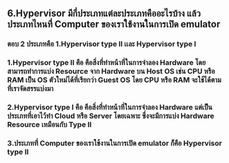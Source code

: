 ## 6.Hypervisor มีกี่ประเภทแต่ละประเภทคืออะไรบ้าง แล้วประเภทไหนที่ Computer ของเราใช้งานในการเปิด emulator 
### ตอบ 2 ประเภทคือ 1.Hypervisor type II เเละ Hypervisor type I
### 1.Hypervisor type II คือ คือสิ่งที่ทำหน้าที่ในการจำลอง Hardware โดยสามารถทำการแบ่ง Resource จาก Hardware บน Host OS เช่น CPU หรือ RAM เป็น OS ตัวใหม่ได้ที่เรียกว่า Guest OS โดย CPU หรือ RAM จะใช้ได้ตามที่เราจัดสรรแบ่งมา
### 2.Hypervisor type I คือ คือสิ่งที่ทำหน้าที่ในการจำลอง Hardware แต่เป็นประเภทที่เอาไว้ทำ Cloud หรือ Server โดยเฉพาะ ซึ่งจะมีการแบ่ง Hardware Resource เหมือนกับ Type II
### 3.ประเภทที่ Computer ของเราใช้งานในการเปิด emulator ก็คือ Hypervisor type II